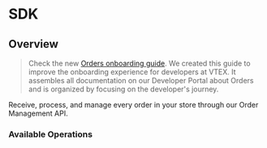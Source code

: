 # SDK

## Overview



>Check the new [Orders onboarding guide](https://developers.vtex.com/docs/guides/orders-overview). We created this guide to improve the onboarding experience for developers at VTEX. It assembles all documentation on our Developer Portal about Orders and is organized by focusing on the developer's journey.

Receive, process, and manage every order in your store through our Order Management API.

### Available Operations

